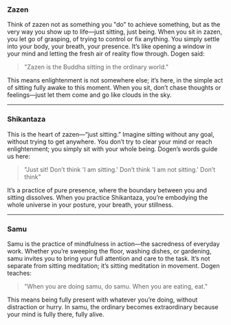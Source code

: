### Zazen  
Think of zazen not as something you "do" to achieve something, but as the very way you show up to life—just sitting, just being. When you sit in zazen, you let go of grasping, of trying to control or fix anything. You simply settle into your body, your breath, your presence. It’s like opening a window in your mind and letting the fresh air of reality flow through. Dogen said:  

> "Zazen is the Buddha sitting in the ordinary world."  

This means enlightenment is not somewhere else; it’s here, in the simple act of sitting fully awake to this moment. When you sit, don’t chase thoughts or feelings—just let them come and go like clouds in the sky.

---
### Shikantaza  
This is the heart of zazen—“just sitting.” Imagine sitting without any goal, without trying to get anywhere. You don’t try to clear your mind or reach enlightenment; you simply sit with your whole being. Dogen’s words guide us here:

> "Just sit! Don’t think 'I am sitting.' Don’t think 'I am not sitting.' Don’t think" 


It’s a practice of pure presence, where the boundary between you and sitting dissolves. When you practice Shikantaza, you’re embodying the whole universe in your posture, your breath, your stillness.

---

### Samu  
Samu is the practice of mindfulness in action—the sacredness of everyday work. Whether you’re sweeping the floor, washing dishes, or gardening, samu invites you to bring your full attention and care to the task. It’s not separate from sitting meditation; it’s sitting meditation in movement. Dogen teaches:

> "When you are doing samu, do samu. When you are eating, eat."  

This means being fully present with whatever you’re doing, without distraction or hurry. In samu, the ordinary becomes extraordinary because your mind is fully there, fully alive.
